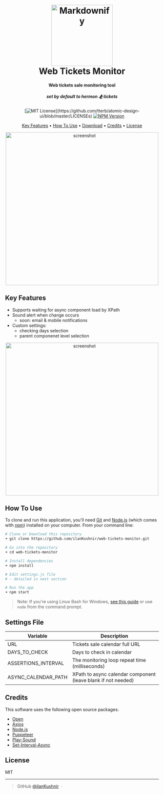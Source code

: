 
<h1 align="center">
  <br>
  <img src="https://i.imgur.com/e43cGk2.png" alt="Markdownify" width="200">
  <br>
  Web Tickets Monitor
  <br>
</h1>

<div align="center">
<h4>Web tickets sale monitoring tool</h4>
<h5>set by default to hermon 🏂 tickets</h5>

  [![MIT License](https://img.shields.io/apm/l/atomic-design-ui.svg?)](https://github.com/tterb/atomic-design-ui/blob/master/LICENSEs)
  [![NPM Version](https://img.shields.io/npm/v/npm.svg?style=flat)]()
</div>
<p align="center">
  <a href="#key-features">Key Features</a> •
  <a href="#how-to-use">How To Use</a> •
  <a href="#download">Download</a> •
  <a href="#credits">Credits</a> •
  <a href="#license">License</a>
</p>

<div align="center">
    <img src="https://i.imgur.com/RH6JWAB.png" alt="screenshot" width="500"/>
</div>

## Key Features

* Supports waiting for async component load by XPath
* Sound alert when change occurs
  - soon: email & mobile notifications
* Custom settings:
  - checking days selection
  - parent componenet level selection

<div align="center">
    <img src="https://i.imgur.com/OTigp4d.png" alt="screenshot" width="500"/>
</div>

## How To Use

To clone and run this application, you'll need [Git](https://git-scm.com) and [Node.js](https://nodejs.org/en/download/) (which comes with [npm](http://npmjs.com)) installed on your computer. From your command line:

```bash
# Clone or Download this repository
➜ git clone https://github.com/ilanKushnir/web-tickets-monitor.git

# Go into the repository
➜ cd web-tickets-monitor

# Install dependencies
➜ npm install

# Edit settings.js file
# - detailed in next section

# Run the app
➜ npm start
```
> Note: If you're using Linux Bash for Windows, [see this guide](https://www.howtogeek.com/261575/how-to-run-graphical-linux-desktop-applications-from-windows-10s-bash-shell/) or use `node` from the command prompt.

## Settings File

| Variable            | Description                                                  |
| ------------------- | ------------------------------------------------------------ |
| URL                 | Tickets sale calendar full URL                               |
| DAYS_TO_CHECK       | Days to check in calendar                                    |
| ASSERTIONS_INTERVAL | The monitoring loop repeat time (milliseconds)               |
| ASYNC_CALENDAR_PATH | XPath to async calendar component (leave blank if not needed)|

## Credits

This software uses the following open source packages:

- [Open](https://github.com/sindresorhus/open)
- [Axios](https://github.com/axios/axios)
- [Node.js](https://nodejs.org/)
- [Puppeteer](https://pptr.dev/)
- [Play-Sound](https://github.com/shime/play-sound)
- [Set-Interval-Async](https://github.com/ealmansi/set-interval-async)

## License

MIT

---

> GitHub [@ilanKushnir](https://github.com/ilanKushnir/) &nbsp;&middot;&nbsp;
